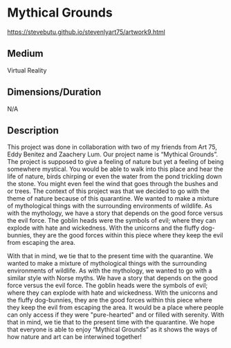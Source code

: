 # Mythical Grounds 
https://stevebutu.github.io/stevenlyart75/artwork9.html

## Medium 
Virtual Reality 

## Dimensions/Duration 
N/A

## Description
  This project was done in collaboration with two of my friends from Art 75, Eddy Benitez and Zaachery Lum. Our project name is 
“Mythical Grounds”. The project is supposed to give a feeling of nature but yet a feeling of being somewhere mystical. You would 
be able to walk into this place and hear the life of nature, birds chirping or even the water from the pond trickling down the stone. 
You might even feel the wind that goes through the bushes and or trees. The context of this project was that we decided to go with the 
theme of nature because of this quarantine. We wanted to make a mixture of mythological things with the surrounding environments of 
wildlife. As with the mythology, we have a story that depends on the good force versus the evil force. The goblin heads were the symbols of evil; where they can explode with hate and wickedness. With the unicorns and the fluffy dog-bunnies, they are the good forces within this piece where they keep the evil from escaping the area.

  With that in mind, we tie that to the present time with the quarantine. We wanted to make a mixture of mythological things with the 
  surrounding environments of wildlife. As with the mythology, we wanted to go with a similar style with Norse myths. We have a story that
  depends on the good force versus the evil force. The goblin heads were the symbols of evil; where they can explode with hate and 
  wickedness. With the unicorns and the fluffy dog-bunnies, they are the good forces within this piece where they keep the evil from 
  escaping the area. It would be a place where people can only access if they were "pure-hearted" and or filled with serenity. With that 
  in mind, we tie that to the present time with the quarantine. We hope that everyone is able to enjoy “Mythical Grounds” as it shows the 
  ways of how nature and art can be interwined together!
